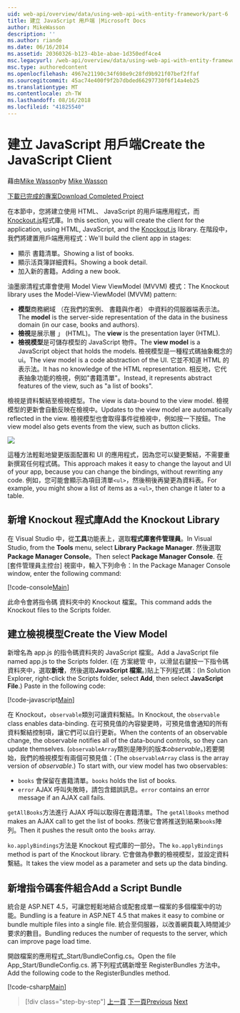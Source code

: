 ```yaml
---
uid: web-api/overview/data/using-web-api-with-entity-framework/part-6
title: 建立 JavaScript 用戶端 |Microsoft Docs
author: MikeWasson
description: ''
ms.author: riande
ms.date: 06/16/2014
ms.assetid: 20360326-b123-4b1e-abae-1d350edf4ce4
msc.legacyurl: /web-api/overview/data/using-web-api-with-entity-framework/part-6
msc.type: authoredcontent
ms.openlocfilehash: 4967e21190c34f698e9c28fd9b921f07bef2ffaf
ms.sourcegitcommit: 45ac74e400f9f2b7dbded66297730f6f14a4eb25
ms.translationtype: MT
ms.contentlocale: zh-TW
ms.lasthandoff: 08/16/2018
ms.locfileid: "41825540"
---
```

<a name="create-the-javascript-client"></a><span data-ttu-id="e6c54-102">建立 JavaScript 用戶端</span><span class="sxs-lookup"><span data-stu-id="e6c54-102">Create the JavaScript Client</span></span>
====================
<span data-ttu-id="e6c54-103">藉由[Mike Wasson](https://github.com/MikeWasson)</span><span class="sxs-lookup"><span data-stu-id="e6c54-103">by [Mike Wasson](https://github.com/MikeWasson)</span></span>

[<span data-ttu-id="e6c54-104">下載已完成的專案</span><span class="sxs-lookup"><span data-stu-id="e6c54-104">Download Completed Project</span></span>](https://github.com/MikeWasson/BookService)

<span data-ttu-id="e6c54-105">在本節中，您將建立使用 HTML、 JavaScript 的用戶端應用程式，而[Knockout.js](http://knockoutjs.com/)程式庫。</span><span class="sxs-lookup"><span data-stu-id="e6c54-105">In this section, you will create the client for the application, using HTML, JavaScript, and the [Knockout.js](http://knockoutjs.com/) library.</span></span> <span data-ttu-id="e6c54-106">在階段中，我們將建置用戶端應用程式：</span><span class="sxs-lookup"><span data-stu-id="e6c54-106">We'll build the client app in stages:</span></span>

- <span data-ttu-id="e6c54-107">顯示 書籍清單。</span><span class="sxs-lookup"><span data-stu-id="e6c54-107">Showing a list of books.</span></span>
- <span data-ttu-id="e6c54-108">顯示活頁簿詳細資料。</span><span class="sxs-lookup"><span data-stu-id="e6c54-108">Showing a book detail.</span></span>
- <span data-ttu-id="e6c54-109">加入新的書籍。</span><span class="sxs-lookup"><span data-stu-id="e6c54-109">Adding a new book.</span></span>

<span data-ttu-id="e6c54-110">油墨廓清程式庫會使用 Model View ViewModel (MVVM) 模式：</span><span class="sxs-lookup"><span data-stu-id="e6c54-110">The Knockout library uses the Model-View-ViewModel (MVVM) pattern:</span></span>

- <span data-ttu-id="e6c54-111">**模型**商務網域 （在我們的案例、 書籍與作者） 中資料的伺服器端表示法。</span><span class="sxs-lookup"><span data-stu-id="e6c54-111">The **model** is the server-side representation of the data in the business domain (in our case, books and authors).</span></span>
- <span data-ttu-id="e6c54-112">**檢視**是展示層 」 (HTML)。</span><span class="sxs-lookup"><span data-stu-id="e6c54-112">The **view** is the presentation layer (HTML).</span></span>
- <span data-ttu-id="e6c54-113">**檢視模型**是可儲存模型的 JavaScript 物件。</span><span class="sxs-lookup"><span data-stu-id="e6c54-113">The **view model** is a JavaScript object that holds the models.</span></span> <span data-ttu-id="e6c54-114">檢視模型是一種程式碼抽象概念的 ui。</span><span class="sxs-lookup"><span data-stu-id="e6c54-114">The view model is a code abstraction of the UI.</span></span> <span data-ttu-id="e6c54-115">它並不知道 HTML 的表示法。</span><span class="sxs-lookup"><span data-stu-id="e6c54-115">It has no knowledge of the HTML representation.</span></span> <span data-ttu-id="e6c54-116">相反地，它代表抽象功能的檢視，例如&quot;書籍清單&quot;。</span><span class="sxs-lookup"><span data-stu-id="e6c54-116">Instead, it represents abstract features of the view, such as &quot;a list of books&quot;.</span></span>

<span data-ttu-id="e6c54-117">檢視是資料繫結至檢視模型。</span><span class="sxs-lookup"><span data-stu-id="e6c54-117">The view is data-bound to the view model.</span></span> <span data-ttu-id="e6c54-118">檢視模型的更新會自動反映在檢視中。</span><span class="sxs-lookup"><span data-stu-id="e6c54-118">Updates to the view model are automatically reflected in the view.</span></span> <span data-ttu-id="e6c54-119">檢視模型也會取得事件從檢視中，例如按一下按鈕。</span><span class="sxs-lookup"><span data-stu-id="e6c54-119">The view model also gets events from the view, such as button clicks.</span></span>

![](part-6/_static/image1.png)

<span data-ttu-id="e6c54-120">這種方法輕鬆地變更版面配置和 UI 的應用程式，因為您可以變更繫結，不需要重新撰寫任何程式碼。</span><span class="sxs-lookup"><span data-stu-id="e6c54-120">This approach makes it easy to change the layout and UI of your app, because you can change the bindings, without rewriting any code.</span></span> <span data-ttu-id="e6c54-121">例如，您可能會顯示為項目清單`<ul>`，然後稍後再變更為資料表。</span><span class="sxs-lookup"><span data-stu-id="e6c54-121">For example, you might show a list of items as a `<ul>`, then change it later to a table.</span></span>

## <a name="add-the-knockout-library"></a><span data-ttu-id="e6c54-122">新增 Knockout 程式庫</span><span class="sxs-lookup"><span data-stu-id="e6c54-122">Add the Knockout Library</span></span>

<span data-ttu-id="e6c54-123">在 Visual Studio 中，從**工具**功能表上，選取**程式庫套件管理員**。</span><span class="sxs-lookup"><span data-stu-id="e6c54-123">In Visual Studio, from the **Tools** menu, select **Library Package Manager**.</span></span> <span data-ttu-id="e6c54-124">然後選取**Package Manager Console**。</span><span class="sxs-lookup"><span data-stu-id="e6c54-124">Then select **Package Manager Console**.</span></span> <span data-ttu-id="e6c54-125">在 [套件管理員主控台] 視窗中，輸入下列命令：</span><span class="sxs-lookup"><span data-stu-id="e6c54-125">In the Package Manager Console window, enter the following command:</span></span>

[!code-console[Main](part-6/samples/sample1.cmd)]

<span data-ttu-id="e6c54-126">此命令會將指令碼 資料夾中的 Knockout 檔案。</span><span class="sxs-lookup"><span data-stu-id="e6c54-126">This command adds the Knockout files to the Scripts folder.</span></span>

## <a name="create-the-view-model"></a><span data-ttu-id="e6c54-127">建立檢視模型</span><span class="sxs-lookup"><span data-stu-id="e6c54-127">Create the View Model</span></span>

<span data-ttu-id="e6c54-128">新增名為 app.js 的指令碼資料夾的 JavaScript 檔案。</span><span class="sxs-lookup"><span data-stu-id="e6c54-128">Add a JavaScript file named app.js to the Scripts folder.</span></span> <span data-ttu-id="e6c54-129">(在 方案總管 中，以滑鼠右鍵按一下指令碼 資料夾中，選取**新增**，然後選取**JavaScript 檔案**。)貼上下列程式碼：</span><span class="sxs-lookup"><span data-stu-id="e6c54-129">(In Solution Explorer, right-click the Scripts folder, select **Add**, then select **JavaScript File**.) Paste in the following code:</span></span>

[!code-javascript[Main](part-6/samples/sample2.js)]

<span data-ttu-id="e6c54-130">在 Knockout，`observable`類別可讓資料繫結。</span><span class="sxs-lookup"><span data-stu-id="e6c54-130">In Knockout, the `observable` class enables data-binding.</span></span> <span data-ttu-id="e6c54-131">在可預見值的內容變更時，可預見值會通知的所有資料繫結控制項，讓它們可以自行更新。</span><span class="sxs-lookup"><span data-stu-id="e6c54-131">When the contents of an observable change, the observable notifies all of the data-bound controls, so they can update themselves.</span></span> <span data-ttu-id="e6c54-132">(`observableArray`類別是陣列的版本*observable*。)若要開始，我們的檢視模型有兩個可預見值：</span><span class="sxs-lookup"><span data-stu-id="e6c54-132">(The `observableArray` class is the array version of *observable*.) To start with, our view model has two observables:</span></span>

- <span data-ttu-id="e6c54-133">`books` 會保留在書籍清單。</span><span class="sxs-lookup"><span data-stu-id="e6c54-133">`books` holds the list of books.</span></span>
- <span data-ttu-id="e6c54-134">`error` AJAX 呼叫失敗時，請包含錯誤訊息。</span><span class="sxs-lookup"><span data-stu-id="e6c54-134">`error` contains an error message if an AJAX call fails.</span></span>

<span data-ttu-id="e6c54-135">`getAllBooks`方法進行 AJAX 呼叫以取得在書籍清單。</span><span class="sxs-lookup"><span data-stu-id="e6c54-135">The `getAllBooks` method makes an AJAX call to get the list of books.</span></span> <span data-ttu-id="e6c54-136">然後它會將推送到結果`books`陣列。</span><span class="sxs-lookup"><span data-stu-id="e6c54-136">Then it pushes the result onto the `books` array.</span></span>

<span data-ttu-id="e6c54-137">`ko.applyBindings`方法是 Knockout 程式庫的一部分。</span><span class="sxs-lookup"><span data-stu-id="e6c54-137">The `ko.applyBindings` method is part of the Knockout library.</span></span> <span data-ttu-id="e6c54-138">它會做為參數的檢視模型，並設定資料繫結。</span><span class="sxs-lookup"><span data-stu-id="e6c54-138">It takes the view model as a parameter and sets up the data binding.</span></span>

## <a name="add-a-script-bundle"></a><span data-ttu-id="e6c54-139">新增指令碼套件組合</span><span class="sxs-lookup"><span data-stu-id="e6c54-139">Add a Script Bundle</span></span>

<span data-ttu-id="e6c54-140">統合是 ASP.NET 4.5，可讓您輕鬆地結合或配套成單一檔案的多個檔案中的功能。</span><span class="sxs-lookup"><span data-stu-id="e6c54-140">Bundling is a feature in ASP.NET 4.5 that makes it easy to combine or bundle multiple files into a single file.</span></span> <span data-ttu-id="e6c54-141">統合至伺服器，以改善網頁載入時間減少要求的數目。</span><span class="sxs-lookup"><span data-stu-id="e6c54-141">Bundling reduces the number of requests to the server, which can improve page load time.</span></span>

<span data-ttu-id="e6c54-142">開啟檔案的應用程式\_Start/BundleConfig.cs。</span><span class="sxs-lookup"><span data-stu-id="e6c54-142">Open the file App\_Start/BundleConfig.cs.</span></span> <span data-ttu-id="e6c54-143">將下列程式碼新增至 RegisterBundles 方法中。</span><span class="sxs-lookup"><span data-stu-id="e6c54-143">Add the following code to the RegisterBundles method.</span></span>

[!code-csharp[Main](part-6/samples/sample3.cs)]

> [!div class="step-by-step"]
> <span data-ttu-id="e6c54-144">[上一頁](part-5.md)
> [下一頁](part-7.md)</span><span class="sxs-lookup"><span data-stu-id="e6c54-144">[Previous](part-5.md)
[Next](part-7.md)</span></span>
